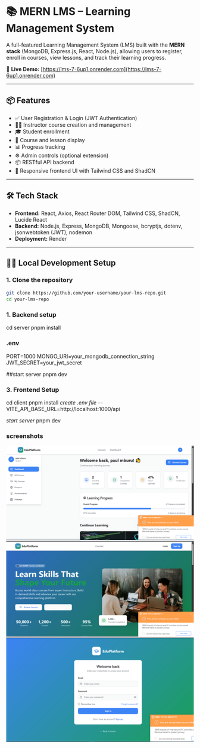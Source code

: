 # 📚 MERN LMS – Learning Management System

A full-featured Learning Management System (LMS) built with the **MERN stack** (MongoDB, Express.js, React, Node.js), allowing users to register, enroll in courses, view lessons, and track their learning progress.

🚀 **Live Demo:** [https://lms-7-6up1.onrender.com](https://lms-7-6up1.onrender.com)

---

## 📦 Features

- ✅ User Registration & Login (JWT Authentication)
- 👩‍🏫 Instructor course creation and management
- 🎓 Student enrollment
- 📘 Course and lesson display
- 📊 Progress tracking
- ⚙️ Admin controls (optional extension)
- 📦 RESTful API backend
- 🎨 Responsive frontend UI with Tailwind CSS and ShadCN

---

## 🛠 Tech Stack

- **Frontend:** React, Axios, React Router DOM, Tailwind CSS, ShadCN, Lucide React
- **Backend:** Node.js, Express, MongoDB, Mongoose, bcryptjs, dotenv, jsonwebtoken (JWT), nodemon
- **Deployment:** Render

---

## 🧑‍💻 Local Development Setup

### 1. Clone the repository

```bash
git clone https://github.com/your-username/your-lms-repo.git
cd your-lms-repo
```
### 1. Backend setup

cd server
pnpm install

### .env
PORT=1000
MONGO_URI=your_mongodb_connection_string
JWT_SECRET=your_jwt_secret

##start server pnpm dev

### 3. Frontend Setup
cd client
pnpm install
*create .env file* 
-- VITE_API_BASE_URL=http://localhost:1000/api

*start server*
pnpm dev


### screenshots
![dashboard](./backend/screenshots/dashboard.png)
![dashboard](./backend/screenshots/lms%201.png)
![dashboard](./backend/screenshots/lms_login.png)






